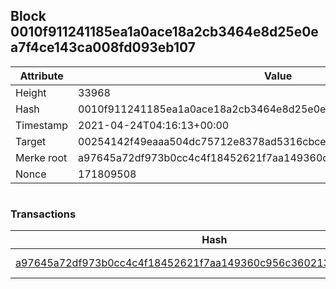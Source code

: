 ## Block 0010f911241185ea1a0ace18a2cb3464e8d25e0ea7f4ce143ca008fd093eb107

Attribute | Value
--- | ---
Height | 33968
Hash | 0010f911241185ea1a0ace18a2cb3464e8d25e0ea7f4ce143ca008fd093eb107
Timestamp | 2021-04-24T04:16:13+00:00
Target | 00254142f49eaaa504dc75712e8378ad5316cbcead634704b3734b6271167cc4
Merke root | a97645a72df973b0cc4c4f18452621f7aa149360c956c3602130d8b366486428
Nonce | 171809508

```

```

### Transactions

Hash | Amount
--- | ---
[a97645a72df973b0cc4c4f18452621f7aa149360c956c3602130d8b366486428](a97645a72df973b0cc4c4f18452621f7aa149360c956c3602130d8b366486428.md) | 10.00000000 SKEPTI 
